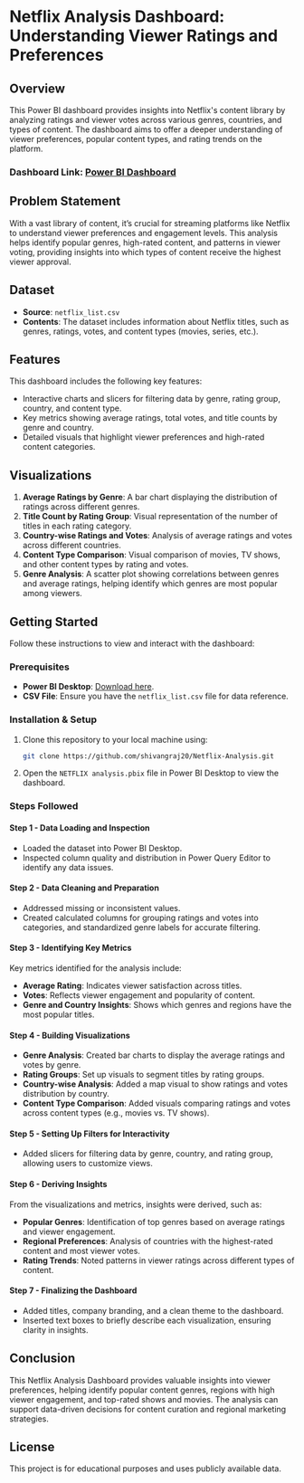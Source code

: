 
# Netflix Analysis Dashboard: Understanding Viewer Ratings and Preferences

## Overview
This Power BI dashboard provides insights into Netflix's content library by analyzing ratings and viewer votes across various genres, countries, and types of content. The dashboard aims to offer a deeper understanding of viewer preferences, popular content types, and rating trends on the platform.

### Dashboard Link: [Power BI Dashboard](https://app.powerbi.com/links/W-rqhj9QQ0?ctid=0c2c5eb2-7477-4593-ac08-f1de3be027d2&pbi_source=linkShare)

## Problem Statement
With a vast library of content, it’s crucial for streaming platforms like Netflix to understand viewer preferences and engagement levels. This analysis helps identify popular genres, high-rated content, and patterns in viewer voting, providing insights into which types of content receive the highest viewer approval.

## Dataset
- **Source**: `netflix_list.csv`
- **Contents**: The dataset includes information about Netflix titles, such as genres, ratings, votes, and content types (movies, series, etc.).

## Features
This dashboard includes the following key features:
- Interactive charts and slicers for filtering data by genre, rating group, country, and content type.
- Key metrics showing average ratings, total votes, and title counts by genre and country.
- Detailed visuals that highlight viewer preferences and high-rated content categories.

## Visualizations
1. **Average Ratings by Genre**: A bar chart displaying the distribution of ratings across different genres.
2. **Title Count by Rating Group**: Visual representation of the number of titles in each rating category.
3. **Country-wise Ratings and Votes**: Analysis of average ratings and votes across different countries.
4. **Content Type Comparison**: Visual comparison of movies, TV shows, and other content types by rating and votes.
5. **Genre Analysis**: A scatter plot showing correlations between genres and average ratings, helping identify which genres are most popular among viewers.

## Getting Started
Follow these instructions to view and interact with the dashboard:

### Prerequisites
- **Power BI Desktop**: [Download here](https://powerbi.microsoft.com/desktop/).
- **CSV File**: Ensure you have the `netflix_list.csv` file for data reference.

### Installation & Setup
1. Clone this repository to your local machine using:
   ```bash
   git clone https://github.com/shivangraj20/Netflix-Analysis.git
   ```

2. Open the `NETFLIX analysis.pbix` file in Power BI Desktop to view the dashboard.

### Steps Followed

#### Step 1 - Data Loading and Inspection
- Loaded the dataset into Power BI Desktop.
- Inspected column quality and distribution in Power Query Editor to identify any data issues.

#### Step 2 - Data Cleaning and Preparation
- Addressed missing or inconsistent values.
- Created calculated columns for grouping ratings and votes into categories, and standardized genre labels for accurate filtering.

#### Step 3 - Identifying Key Metrics
Key metrics identified for the analysis include:
- **Average Rating**: Indicates viewer satisfaction across titles.
- **Votes**: Reflects viewer engagement and popularity of content.
- **Genre and Country Insights**: Shows which genres and regions have the most popular titles.

#### Step 4 - Building Visualizations
- **Genre Analysis**: Created bar charts to display the average ratings and votes by genre.
- **Rating Groups**: Set up visuals to segment titles by rating groups.
- **Country-wise Analysis**: Added a map visual to show ratings and votes distribution by country.
- **Content Type Comparison**: Added visuals comparing ratings and votes across content types (e.g., movies vs. TV shows).

#### Step 5 - Setting Up Filters for Interactivity
- Added slicers for filtering data by genre, country, and rating group, allowing users to customize views.

#### Step 6 - Deriving Insights
From the visualizations and metrics, insights were derived, such as:
- **Popular Genres**: Identification of top genres based on average ratings and viewer engagement.
- **Regional Preferences**: Analysis of countries with the highest-rated content and most viewer votes.
- **Rating Trends**: Noted patterns in viewer ratings across different types of content.

#### Step 7 - Finalizing the Dashboard
- Added titles, company branding, and a clean theme to the dashboard.
- Inserted text boxes to briefly describe each visualization, ensuring clarity in insights.

## Conclusion
This Netflix Analysis Dashboard provides valuable insights into viewer preferences, helping identify popular content genres, regions with high viewer engagement, and top-rated shows and movies. The analysis can support data-driven decisions for content curation and regional marketing strategies.

## License
This project is for educational purposes and uses publicly available data.
